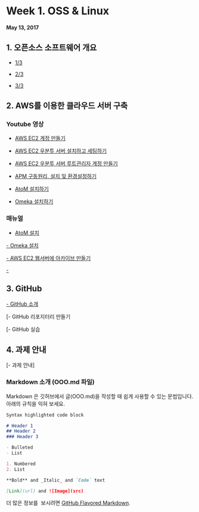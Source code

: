 # Week 1. OSS & Linux

**May 13, 2017**


## 1. 오픈소스 소프트웨어 개요

- [1/3](https://github.com/ahhn/oss/blob/master/resources/OSS1.pdf)

- [2/3](https://github.com/ahhn/oss/blob/master/resources/OSS2.pdf)

- [3/3](https://github.com/ahhn/oss/blob/master/resources/OSS3.pdf)

## 2. AWS를 이용한 클라우드 서버 구축 

### Youtube 영상
- [AWS EC2 계정 만들기](https://www.youtube.com/watch?v=sQSQCqihygc&list=PLya-3fVEf50Zj0bfFbkRpxuwO6J9mh4Pf&index=5)

- [AWS EC2 우분투 서버 설치하고 세팅하기](https://www.youtube.com/watch?v=DcnQeLfg7gM&list=PLya-3fVEf50Zj0bfFbkRpxuwO6J9mh4Pf&index=4)

- [AWS EC2 우분투 서버 루트관리자 계정 만들기](https://www.youtube.com/watch?v=qhAM79x0SvQ&index=3&list=PLya-3fVEf50Zj0bfFbkRpxuwO6J9mh4Pf)

- [APM 구동원리, 설치 및 환경설정하기](https://www.youtube.com/watch?v=r5Fy8N3-WDs&index=2&list=PLya-3fVEf50Zj0bfFbkRpxuwO6J9mh4Pf)

- [AtoM 설치하기](https://www.youtube.com/watch?v=eaw7rN_O6LM&list=PLya-3fVEf50Zj0bfFbkRpxuwO6J9mh4Pf&index=6)

- [Omeka 설치하기](https://www.youtube.com/watch?v=4HUJtZNPtlQ&index=1&list=PLya-3fVEf50Zj0bfFbkRpxuwO6J9mh4Pf)


### 매뉴얼

- [AtoM 설치](https://github.com/ahhn/AtoM_UserManual_kor/blob/master/AtoM%20%E1%84%89%E1%85%A5%E1%86%AF%E1%84%8E%E1%85%B5%20%E1%84%86%E1%85%B5%E1%86%BE%20%E1%84%92%E1%85%AA%E1%86%AB%E1%84%80%E1%85%A7%E1%86%BC%E1%84%89%E1%85%A5%E1%86%AF%E1%84%8C%E1%85%A5%E1%86%BC(%E1%84%8B%E1%85%A1%E1%84%8F%E1%85%A1%E1%84%8B%E1%85%B5%E1%84%87%E1%85%B3%E1%84%85%E1%85%A2%E1%86%B8-%E1%84%8B%E1%85%A9%E1%84%91%E1%85%B3%E1%86%AB%E1%84%89%E1%85%A9%E1%84%89%E1%85%B3%E1%84%8B%E1%85%A7%E1%86%AB%E1%84%80%E1%85%AE-20170430)(%E1%84%87%E1%85%A2%E1%84%91%E1%85%A9%E1%84%8B%E1%85%AD%E1%86%BC)(mpm-event%E1%84%8B%E1%85%AA%20php5-fpm%E1%84%87%E1%85%A5%E1%84%8C%E1%85%A7%E1%86%AB%E1%84%8B%E1%85%AD%E1%86%BC).pdf)

[- Omeka 설치](http://osasf.net/uploads/FileUpload/dc/35fc351c736a808dde5c9bff895dd8.pdf)

[- AWS EC2 웹서버에 아카이브 만들기](https://github.com/ahhn/oss/blob/master/resources/AWS_v1.7.pdf)

[- ]()


## 3. GitHub 

[- GitHub 소개](https://github.com/)

[- GitHub 리포지터리 만들기

[- GitHub 실습


## 4. 과제 안내

[- 과제 안내]



### Markdown 소개 (OOO.md 파일)

Markdown 은 깃허브에서 글(OOO.md)을 작성할 때 쉽게 사용할 수 있는 문법입니다. 아래의 규칙을 익혀 보세요.

```markdown
Syntax highlighted code block

# Header 1
## Header 2
### Header 3

- Bulleted
- List

1. Numbered
2. List

**Bold** and _Italic_ and `Code` text

[Link](url) and ![Image](src)
```

더 많은 정보를  보시려면 [GitHub Flavored Markdown](https://guides.github.com/features/mastering-markdown/).
